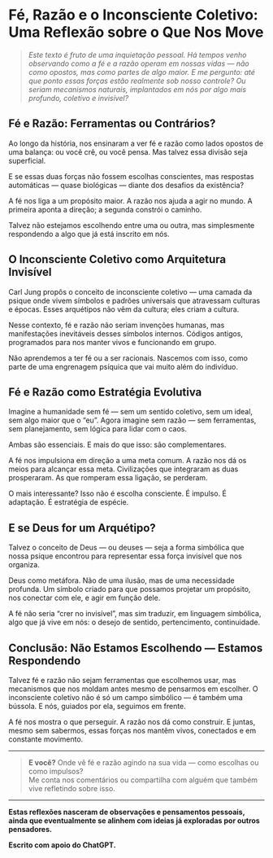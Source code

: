 # Fé, Razão e o Inconsciente Coletivo: Uma Reflexão sobre o Que Nos Move

> *Este texto é fruto de uma inquietação pessoal. Há tempos venho observando como a fé e a razão operam em nossas vidas — não como opostos, mas como partes de algo maior. E me pergunto: até que ponto essas forças estão realmente sob nosso controle? Ou seriam mecanismos naturais, implantados em nós por algo mais profundo, coletivo e invisível?*

## Fé e Razão: Ferramentas ou Contrários?

Ao longo da história, nos ensinaram a ver fé e razão como lados opostos de uma balança: ou você crê, ou você pensa. Mas talvez essa divisão seja superficial.

E se essas duas forças não fossem escolhas conscientes, mas respostas automáticas — quase biológicas — diante dos desafios da existência?

A fé nos liga a um propósito maior. A razão nos ajuda a agir no mundo. A primeira aponta a direção; a segunda constrói o caminho.

Talvez não estejamos escolhendo entre uma ou outra, mas simplesmente respondendo a algo que já está inscrito em nós.

## O Inconsciente Coletivo como Arquitetura Invisível

Carl Jung propôs o conceito de inconsciente coletivo — uma camada da psique onde vivem símbolos e padrões universais que atravessam culturas e épocas. Esses arquétipos não vêm da cultura; eles criam a cultura.

Nesse contexto, fé e razão não seriam invenções humanas, mas manifestações inevitáveis desses símbolos internos. Códigos antigos, programados para nos manter vivos e funcionando em grupo.

Não aprendemos a ter fé ou a ser racionais. Nascemos com isso, como parte de uma engrenagem psíquica que vai muito além do indivíduo.

## Fé e Razão como Estratégia Evolutiva

Imagine a humanidade sem fé — sem um sentido coletivo, sem um ideal, sem algo maior que o “eu”. Agora imagine sem razão — sem ferramentas, sem planejamento, sem lógica para lidar com o caos.

Ambas são essenciais. E mais do que isso: são complementares.

A fé nos impulsiona em direção a uma meta comum. A razão nos dá os meios para alcançar essa meta. Civilizações que integraram as duas prosperaram. As que romperam essa ligação, se perderam.

O mais interessante? Isso não é escolha consciente. É impulso. É adaptação. É estratégia de espécie.

## E se Deus for um Arquétipo?

Talvez o conceito de Deus — ou deuses — seja a forma simbólica que nossa psique encontrou para representar essa força invisível que nos organiza.

Deus como metáfora. Não de uma ilusão, mas de uma necessidade profunda. Um símbolo criado para que possamos projetar um propósito, nos conectar com ele, e agir em função dele.

A fé não seria “crer no invisível”, mas sim traduzir, em linguagem simbólica, algo que já vive em nós: o desejo de sentido, pertencimento, continuidade.

## Conclusão: Não Estamos Escolhendo — Estamos Respondendo

Talvez fé e razão não sejam ferramentas que escolhemos usar, mas mecanismos que nos moldam antes mesmo de pensarmos em escolher. O inconsciente coletivo não é só um campo simbólico — é também uma bússola. E nós, guiados por ela, seguimos em frente.

A fé nos mostra o que perseguir. A razão nos dá como construir. E juntas, mesmo sem sabermos, essas forças nos mantêm vivos, conectados e em constante movimento.

---

> **E você?** Onde vê fé e razão agindo na sua vida — como escolhas ou como impulsos?  
> Me conta nos comentários ou compartilha com alguém que também vive refletindo sobre isso.

---

**Estas reflexões nasceram de observações e pensamentos pessoais, ainda que eventualmente se alinhem com ideias já exploradas por outros pensadores.**

**Escrito com apoio do ChatGPT.**
